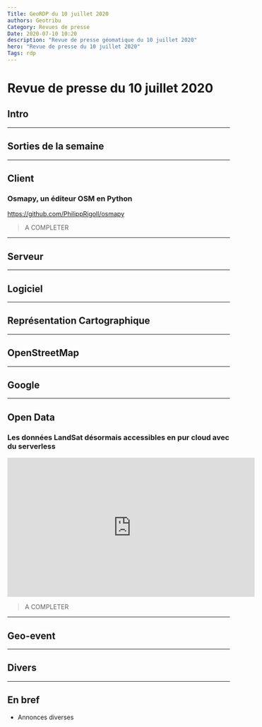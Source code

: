 ```yaml
---
Title: GeoRDP du 10 juillet 2020
authors: Geotribu
Category: Revues de presse
Date: 2020-07-10 10:20
description: "Revue de presse géomatique du 10 juillet 2020"
hero: "Revue de presse du 10 juillet 2020"
Tags: rdp
---
```


# Revue de presse du 10 juillet 2020

## Intro

----

## Sorties de la semaine

----

## Client

### Osmapy, un éditeur OSM en Python

<https://github.com/PhilippRigoll/osmapy>

> A COMPLETER

----

## Serveur

----

## Logiciel

----

## Représentation Cartographique

----

## OpenStreetMap

----

## Google

----

## Open Data

### Les données LandSat désormais accessibles en pur cloud avec du serverless

<iframe width="560" height="315" src="https://www.youtube-nocookie.com/embed/SmG_2t-J_1o" frameborder="0" allow="accelerometer; autoplay; encrypted-media; gyroscope; picture-in-picture" allowfullscreen></iframe>

> A COMPLETER

----

## Geo-event

----

## Divers

----

## En bref

- Annonces diverses
